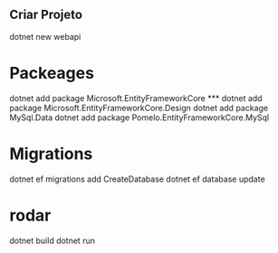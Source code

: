 <h2> Criar Projeto </h2>

<p> dotnet new webapi </p>

# Packeages

dotnet add package Microsoft.EntityFrameworkCore ***
dotnet add package Microsoft.EntityFrameworkCore.Design
dotnet add package MySql.Data
dotnet add package Pomelo.EntityFrameworkCore.MySql

# Migrations

dotnet ef migrations add CreateDatabase
dotnet ef database update

# rodar

dotnet build
dotnet run
